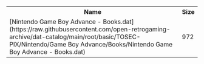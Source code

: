 <table>
<tr><th>Name</th><th>Size</th></tr>
<tr><td>[Nintendo Game Boy Advance - Books.dat](https://raw.githubusercontent.com/open-retrogaming-archive/dat-catalog/main/root/basic/TOSEC-PIX/Nintendo/Game Boy Advance/Books/Nintendo Game Boy Advance - Books.dat)</td><td>972</td></tr>
</table>
